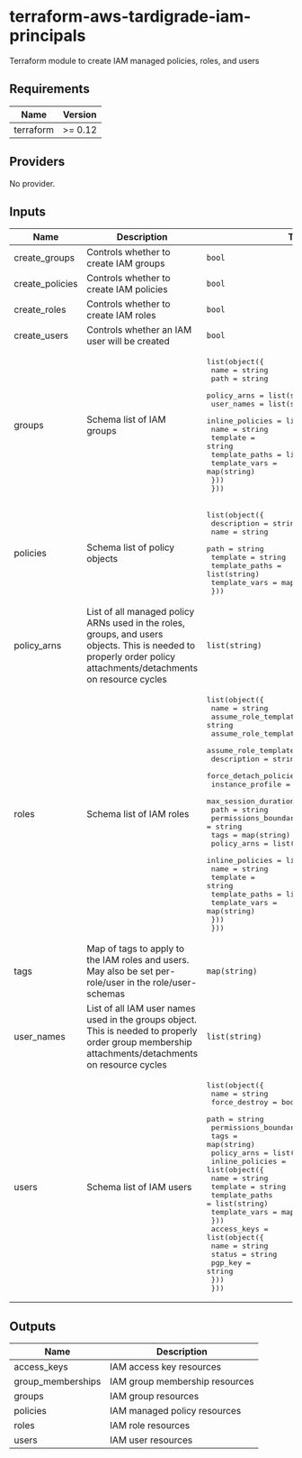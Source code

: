 # terraform-aws-tardigrade-iam-principals

Terraform module to create IAM managed policies, roles, and users


<!-- BEGIN TFDOCS -->
## Requirements

| Name | Version |
|------|---------|
| terraform | >= 0.12 |

## Providers

No provider.

## Inputs

| Name | Description | Type | Default | Required |
|------|-------------|------|---------|:--------:|
| create\_groups | Controls whether to create IAM groups | `bool` | `true` | no |
| create\_policies | Controls whether to create IAM policies | `bool` | `true` | no |
| create\_roles | Controls whether to create IAM roles | `bool` | `true` | no |
| create\_users | Controls whether an IAM user will be created | `bool` | `true` | no |
| groups | Schema list of IAM groups | <pre>list(object({<br>    name        = string<br>    path        = string<br>    policy_arns = list(string)<br>    user_names  = list(string)<br>    inline_policies = list(object({<br>      name           = string<br>      template       = string<br>      template_paths = list(string)<br>      template_vars  = map(string)<br>    }))<br>  }))</pre> | `[]` | no |
| policies | Schema list of policy objects | <pre>list(object({<br>    description    = string<br>    name           = string<br>    path           = string<br>    template       = string<br>    template_paths = list(string)<br>    template_vars  = map(string)<br>  }))</pre> | `[]` | no |
| policy\_arns | List of all managed policy ARNs used in the roles, groups, and users objects. This is needed to properly order policy attachments/detachments on resource cycles | `list(string)` | `[]` | no |
| roles | Schema list of IAM roles | <pre>list(object({<br>    name                       = string<br>    assume_role_template       = string<br>    assume_role_template_paths = list(string)<br>    assume_role_template_vars  = map(string)<br>    description                = string<br>    force_detach_policies      = bool<br>    instance_profile           = bool<br>    max_session_duration       = number<br>    path                       = string<br>    permissions_boundary       = string<br>    tags                       = map(string)<br>    policy_arns                = list(string)<br>    inline_policies = list(object({<br>      name           = string<br>      template       = string<br>      template_paths = list(string)<br>      template_vars  = map(string)<br>    }))<br>  }))</pre> | `[]` | no |
| tags | Map of tags to apply to the IAM roles and users. May also be set per-role/user in the role/user-schemas | `map(string)` | `{}` | no |
| user\_names | List of all IAM user names used in the groups object. This is needed to properly order group membership attachments/detachments on resource cycles | `list(string)` | `[]` | no |
| users | Schema list of IAM users | <pre>list(object({<br>    name                 = string<br>    force_destroy        = bool<br>    path                 = string<br>    permissions_boundary = string<br>    tags                 = map(string)<br>    policy_arns          = list(string)<br>    inline_policies = list(object({<br>      name           = string<br>      template       = string<br>      template_paths = list(string)<br>      template_vars  = map(string)<br>    }))<br>    access_keys = list(object({<br>      name    = string<br>      status  = string<br>      pgp_key = string<br>    }))<br>  }))</pre> | `[]` | no |

## Outputs

| Name | Description |
|------|-------------|
| access\_keys | IAM access key resources |
| group\_memberships | IAM group membership resources |
| groups | IAM group resources |
| policies | IAM managed policy resources |
| roles | IAM role resources |
| users | IAM user resources |

<!-- END TFDOCS -->
